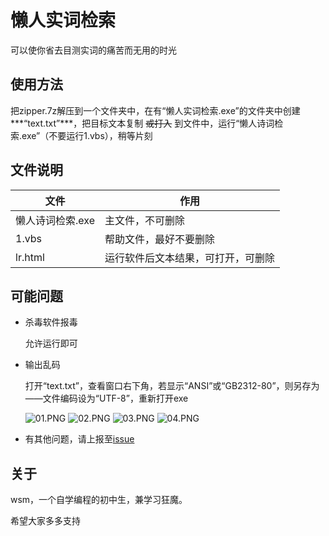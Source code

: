 # 懒人实词检索
可以使你省去目测实词的痛苦而无用的时光  

## 使用方法
把zipper.7z解压到一个文件夹中，在有“懒人实词检索.exe”的文件夹中创建***“text.txt”***，把目标文本复制 ~~或打入~~ 到文件中，运行“懒人诗词检索.exe”（不要运行1.vbs），稍等片刻  

## 文件说明

| 文件 | 作用 |
|  ----  | ----  |
| 懒人诗词检索.exe | 主文件，不可删除 |
| 1.vbs | 帮助文件，最好不要删除 |
| lr.html | 运行软件后文本结果，可打开，可删除 |

## 可能问题
+ 杀毒软件报毒  

	允许运行即可
+ 输出乱码  

	打开“text.txt”，查看窗口右下角，若显示“ANSI”或“GB2312-80”，则另存为——文件编码设为“UTF-8”，重新打开exe  
	
	![01.PNG](https://i.loli.net/2020/03/08/xBhCwNAkSQFtzEn.png)
	![02.PNG](https://i.loli.net/2020/03/08/9zSLw4ydmHBW618.png)
	![03.PNG](https://i.loli.net/2020/03/08/qMjZiCeV1IRuh7U.png)
	![04.PNG](https://i.loli.net/2020/03/08/wahYQI61XlC379S.png)
+ 有其他问题，请上报至[issue](https://github.com/wsm25/lr/issues)

## 关于
wsm，一个自学编程的初中生，兼学习狂魔。  

希望大家多多支持